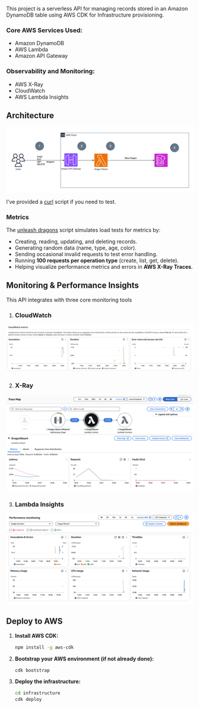 This project is a serverless API for managing records stored in an Amazon DynamoDB table using AWS CDK for Infrastructure provisioning.

### Core AWS Services Used:
- Amazon DynamoDB
- AWS Lambda
- Amazon API Gateway

### Observability and Monitoring:
- AWS X-Ray
- CloudWatch 
- AWS Lambda Insights

## Architecture
<img src="images/drasort_architecture.png" alt="Architecture Diagram"/>


I've provided a [curl](curl.sh) script if you need to test.

### Metrics

The [unleash dragons](infrastructure/events/unleash_dragons.sh) script simulates load tests for metrics by:
- Creating, reading, updating, and deleting records.
- Generating random data (name, type, age, color).
- Sending occasional invalid requests to test error handling.
- Running **100 requests per operation type** (create, list, get, delete).
- Helping visualize performance metrics and errors in **AWS X-Ray Traces**.


## Monitoring & Performance Insights
This API integrates with three core monitoring tools

1. ### **CloudWatch**

  <img src="images/cloudwatch_metrics.png" alt="CloudWatch Metrics" width="600"/>



2. ### **X-Ray**

<img src="images/xray_traces.png" alt="X-Ray Traces" width="600"/>

3. ### **Lambda Insights**

<img src="images/lambda_insights.png" alt="Lambda Insights" width="600"/>



## Deploy to AWS

1. **Install AWS CDK:**
    ```sh
    npm install -g aws-cdk
    ```
2. **Bootstrap your AWS environment (if not already done):**
    ```sh
    cdk bootstrap
    ```
3. **Deploy the infrastructure:**
    ```sh
    cd infrastructure
    cdk deploy
    ```

